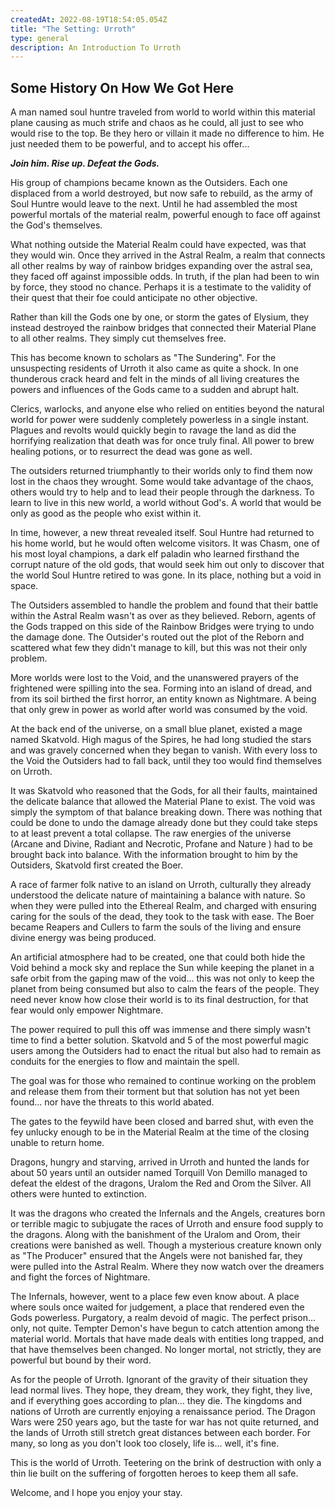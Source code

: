 ```yaml
---
createdAt: 2022-08-19T18:54:05.054Z
title: "The Setting: Urroth"
type: general
description: An Introduction To Urroth
---
```

## Some History On How We Got Here

A man named soul huntre traveled from world to world within this material plane causing as much strife and chaos as he could, all just to see who would rise to the top. Be they hero or villain it made no difference to him. He just needed them to be powerful, and to accept his offer...

***Join him. Rise up. Defeat the Gods.***

His group of champions became known as the Outsiders. Each one displaced from a world destroyed, but now safe to rebuild, as the army of Soul Huntre would leave to the next. Until he had assembled the most powerful mortals of the material realm, powerful enough to face off against the God's themselves.

What nothing outside the Material Realm could have expected, was that they would win. Once they arrived in the Astral Realm, a realm that connects all other realms by way of rainbow bridges expanding over the astral sea, they faced off against impossible odds. In truth, if the plan had been to win by force, they stood no chance. Perhaps it is a testimate to the validity of their quest that their foe could anticipate no other objective.

Rather than kill the Gods one by one, or storm the gates of Elysium, they instead destroyed the rainbow bridges that connected their Material Plane to all other realms. They simply cut themselves free.

This has become known to scholars as "The Sundering". For the unsuspecting residents of Urroth it also came as quite a shock. In one thunderous crack heard and felt in the minds of all living creatures the powers and influences of the Gods came to a sudden and abrupt halt.

Clerics, warlocks, and anyone else who relied on entities beyond the natural world for power were suddenly completely powerless in a single instant. Plagues and revolts would quickly begin to ravage the land as did the horrifying realization that death was for once truly final. All power to brew healing potions, or to resurrect the dead was gone as well.

The outsiders returned triumphantly to their worlds only to find them now lost in the chaos they wrought. Some would take advantage of the chaos, others would try to help and to lead their people through the darkness. To learn to live in this new world, a world without God's. A world that would be only as good as the people who exist within it.

In time, however, a new threat revealed itself. Soul Huntre had returned to his home world, but he would often welcome visitors. It was Chasm, one of his most loyal champions, a dark elf paladin who learned firsthand the corrupt nature of the old gods, that would seek him out only to discover that the world Soul Huntre retired to was gone. In its place, nothing but a void in space.

The Outsiders assembled to handle the problem and found that their battle within the Astral Realm wasn't as over as they believed. Reborn, agents of the Gods trapped on this side of the Rainbow Bridges were trying to undo the damage done. The Outsider's routed out the plot of the Reborn and scattered what few they didn't manage to kill, but this was not their only problem.

More worlds were lost to the Void, and the unanswered prayers of the frightened were spilling into the sea. Forming into an island of dread, and from its soil birthed the first horror, an entity known as Nightmare. A being that only grew in power as world after world was consumed by the void.

At the back end of the universe, on a small blue planet, existed a mage named Skatvold. High magus of the Spires, he had long studied the stars and was gravely concerned when they began to vanish. With every loss to the Void the Outsiders had to fall back, until they too would find themselves on Urroth.

It was Skatvold who reasoned that the Gods, for all their faults, maintained the delicate balance that allowed the Material Plane to exist. The void was simply the symptom of that balance breaking down. There was nothing that could be done to undo the damage already done but they could take steps to at least prevent a total collapse. The raw energies of the universe (Arcane and Divine, Radiant and Necrotic, Profane and Nature ) had to be brought back into balance. With the information brought to him by the Outsiders, Skatvold first created the Boer.

A race of farmer folk native to an island on Urroth, culturally they already understood the delicate nature of maintaining a balance with nature. So when they were pulled into the Ethereal Realm, and charged with ensuring caring for the souls of the dead, they took to the task with ease. The Boer became Reapers and Cullers to farm the souls of the living and ensure divine energy was being produced.

An artificial atmosphere had to be created, one that could both hide the Void behind a mock sky and replace the Sun while keeping the planet in a safe orbit from the gaping maw of the void... this was not only to keep the planet from being consumed but also to calm the fears of the people. They need never know how close their world is to its final destruction, for that fear would only empower Nightmare.

The power required to pull this off was immense and there simply wasn't time to find a better solution. Skatvold and 5 of the most powerful magic users among the Outsiders had to enact the ritual but also had to remain as conduits for the energies to flow and maintain the spell.

The goal was for those who remained to continue working on the problem and release them from their torment but that solution has not yet been found... nor have the threats to this world abated.

The gates to the feywild have been closed and barred shut, with even the fey unlucky enough to be in the Material Realm at the time of the closing unable to return home.

Dragons, hungry and starving, arrived in Urroth and hunted the lands for about 50 years until an outsider named Torquill Von Demillo managed to defeat the eldest of the dragons, Uralom the Red and Orom the Silver. All others were hunted to extinction.

It was the dragons who created the Infernals and the Angels, creatures born or terrible magic to subjugate the races of Urroth and ensure food supply to the dragons. Along with the banishment of the Uralom and Orom, their creations were banished as well. Though a mysterious creature known only as "The Producer" ensured that the Angels were not banished far, they were pulled into the Astral Realm. Where they now watch over the dreamers and fight the forces of Nightmare.

The Infernals, however, went to a place few even know about. A place where souls once waited for judgement, a place that rendered even the Gods powerless. Purgatory, a realm devoid of magic. The perfect prison... only, not quite. Tempter Demon's have begun to catch attention among the material world. Mortals that have made deals with entities long trapped, and that have themselves been changed. No longer mortal, not strictly, they are powerful but bound by their word.

As for the people of Urroth. Ignorant of the gravity of their situation they lead normal lives. They hope, they dream, they work, they fight, they live, and if everything goes according to plan... they die. The kingdoms and nations of Urroth are currently enjoying a renaissance period. The Dragon Wars were 250 years ago, but the taste for war has not quite returned, and the lands of Urroth still stretch great distances between each border. For many, so long as you don't look too closely, life is... well, it's fine.

This is the world of Urroth. Teetering on the brink of destruction with only a thin lie built on the suffering of forgotten heroes to keep them all safe.

Welcome, and I hope you enjoy your stay.